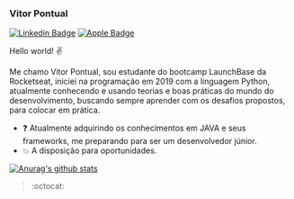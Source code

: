 
### Vitor Pontual
[![Linkedin Badge](https://img.shields.io/badge/-LinkedIn-blue?style=flat-square&logo=Linkedin&logoColor=white&link=https://www.linkedin.com/in/vitor-pontual/)](https://www.linkedin.com/in/vitor-pontual/)
[![Apple Badge](https://img.shields.io/badge/-vitorpguedes@me.com-c14438?style=flat-square&logo=Apple&logoColor=white&color=808080&labelColor=000000&link=mailto:vitorpguedes@me.com)](mailto:vitorpguedes@me.com)

Hello world! ✌️

Me chamo Vitor Pontual, sou estudante do bootcamp LaunchBase da Rocketseat, iniciei na programação em 2019 com a linguagem Python, atualmente conhecendo e usando teorias e boas práticas do mundo do desenvolvimento, buscando sempre aprender com os desafios propostos, para colocar em prática. 

- :question: Atualmente adquirindo os conhecimentos em JAVA e seus frameworks, me preparando para ser um desenvolvedor júnior.
- :collision: A disposição para oportunidades.


[![Anurag's github stats](https://github-readme-stats.vercel.app/api?username=vitorpontual)](https://github.com/vitorpontual/github-readme-stats)

> :octocat:
